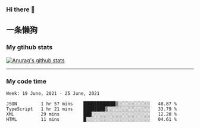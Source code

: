 ### Hi there 👋

## 一条懒狗
<!--
**kiss-me-quickly/kiss-me-quickly** is a ✨ _special_ ✨ repository because its `README.md` (this file) appears on your GitHub profile.

Here are some ideas to get you started:

- 🔭 I’m currently working on ...
- 🌱 I’m currently learning ...
- 👯 I’m looking to collaborate on ...
- 🤔 I’m looking for help with ...
- 💬 Ask me about ...
- 📫 How to reach me: ...
- 😄 Pronouns: ...
- ⚡ Fun fact: ...
-->


### My gtihub stats

[![Anurag's github stats](https://github-readme-stats.vercel.app/api?username=kiss-me-quickly)](https://github.com/anuraghazra/github-readme-stats)

***

### My code time

<!--START_SECTION:waka-->
```text
Week: 19 June, 2021 - 25 June, 2021

JSON         1 hr 57 mins    ████████████▒░░░░░░░░░░░░   48.87 % 
TypeScript   1 hr 21 mins    ████████▒░░░░░░░░░░░░░░░░   33.79 % 
XML          29 mins         ███░░░░░░░░░░░░░░░░░░░░░░   12.20 % 
HTML         11 mins         █░░░░░░░░░░░░░░░░░░░░░░░░   04.61 % 
```
<!--END_SECTION:waka-->
